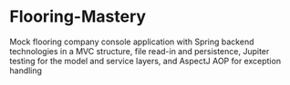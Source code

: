 # Flooring-Mastery
Mock flooring company console application with Spring backend technologies in a MVC structure, file read-in and persistence, Jupiter testing for the model and service layers, and AspectJ AOP for exception handling
